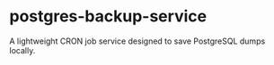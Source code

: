 # postgres-backup-service

A lightweight CRON job service designed to save PostgreSQL dumps locally.
